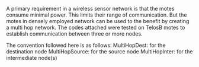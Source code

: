 A primary requirement in a wireless sensor network is that the motes consume minimal power. This limits their range of communication. But the motes in densely employed network can be used to the benefit by creating a multi hop network.
The codes attached were tested on TelosB motes to establish communication between three or more nodes.

The convention followed here is as follows:
    MultiHopDest: for the destination node
    MultiHopSource: for the source node
    MultiHopInter: for the intermediate node(s)
